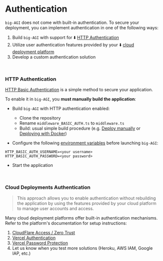 # Authentication

`big-AGI` does not come with built-in authentication. To secure your deployment, you can implement authentication
in one of the following ways:

1. Build `big-AGI` with support for ⬇️ [HTTP Authentication](#http-authentication)
2. Utilize user authentication features provided by your ⬇️ [cloud deployment platform](#cloud-deployments-authentication)
3. Develop a custom authentication solution

<br/>

### HTTP Authentication

[HTTP Basic Authentication](https://developer.mozilla.org/en-US/docs/Web/HTTP/Authentication) is a simple method
to secure your application.

To enable it in `big-AGI`, you **must manually build the application**:

- Build `big-AGI` with HTTP authentication enabled:
  - Clone the repository
  - Rename `middleware_BASIC_AUTH.ts` to `middleware.ts`
  - Build: usual simple build procedure (e.g. [Deploy manually](../README.md#-deploy-manually) or [Deploying with Docker](deploy-docker.md))

- Configure the following [environment variables](environment-variables.md) before launching `big-AGI`:
```dotenv
HTTP_BASIC_AUTH_USERNAME=<your username>
HTTP_BASIC_AUTH_PASSWORD=<your password>
```

- Start the application

<br/>

### Cloud Deployments Authentication

> This approach allows you to enable authentication without rebuilding the application by using the features
> provided by your cloud platform to manage user accounts and access.

Many cloud deployment platforms offer built-in authentication mechanisms. Refer to the platform's documentation
for setup instructions:

1. [CloudFlare Access / Zero Trust](https://www.cloudflare.com/zero-trust/products/access/)
2. [Vercel Authentication](https://vercel.com/docs/security/deployment-protection/methods-to-protect-deployments/vercel-authentication)
3. [Vercel Password Protection](https://vercel.com/docs/security/deployment-protection/methods-to-protect-deployments/password-protection)
4. Let us know when you test more solutions (Heroku, AWS IAM, Google IAP, etc.)

